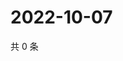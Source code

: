 # 2022-10-07

共 0 条

<!-- BEGIN WEIBO -->
<!-- 最后更新时间 Fri Oct 07 2022 23:21:22 GMT+0800 (China Standard Time) -->

<!-- END WEIBO -->
